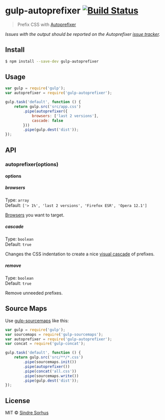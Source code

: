 # gulp-autoprefixer [![Build Status](https://travis-ci.org/sindresorhus/gulp-autoprefixer.svg?branch=master)](https://travis-ci.org/sindresorhus/gulp-autoprefixer)

> Prefix CSS with [Autoprefixer](https://github.com/postcss/autoprefixer-core)

*Issues with the output should be reported on the Autoprefixer [issue tracker](https://github.com/postcss/autoprefixer-core/issues).*


## Install

```sh
$ npm install --save-dev gulp-autoprefixer
```


## Usage

```js
var gulp = require('gulp');
var autoprefixer = require('gulp-autoprefixer');

gulp.task('default', function () {
	return gulp.src('src/app.css')
		.pipe(autoprefixer({
			browsers: ['last 2 versions'],
			cascade: false
		}))
		.pipe(gulp.dest('dist'));
});
```


## API

### autoprefixer(options)

#### options

##### browsers

Type: `array`  
Default: `['> 1%', 'last 2 versions', 'Firefox ESR', 'Opera 12.1']`

[Browsers](https://github.com/postcss/autoprefixer#browsers) you want to target.

##### cascade

Type: `boolean`  
Default: `true`

Changes the CSS indentation to create a nice [visual cascade](https://github.com/postcss/autoprefixer#visual-cascade) of prefixes.

##### remove

Type: `boolean`  
Default: `true`

Remove unneeded prefixes.


## Source Maps

Use [gulp-sourcemaps](https://github.com/floridoo/gulp-sourcemaps) like this:

```js
var gulp = require('gulp');
var sourcemaps = require('gulp-sourcemaps');
var autoprefixer = require('gulp-autoprefixer');
var concat = require('gulp-concat');

gulp.task('default', function () {
	return gulp.src('src/**/*.css')
		.pipe(sourcemaps.init())
		.pipe(autoprefixer())
		.pipe(concat('all.css'))
		.pipe(sourcemaps.write())
		.pipe(gulp.dest('dist'));
});
```


## License

MIT © [Sindre Sorhus](http://sindresorhus.com)
